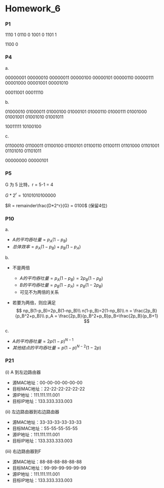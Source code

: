 # Homework_6 #

### P1 ###

1110 1
0110 0
1001 0
1101 1

1100 0

### P4 ###

a.

00000001 00000010
00000011 00000100
00000101 00000110
00000111 00001000
00001001 00001010

00011001 00011110

b.

01000010 01000011
01000100 01000101
01000110 01000111
01001000 01001001
01001010 01001011

10011111 10100100

c.

01100010 01100011
01100100 01100101
01100110 01100111
01101000 01101001
01101010 01101011

00000000 00000101

### P5 ###

G 为 5 比特，r = 5-1 = 4

$G*2^r=10101010100000$

$R = remainder\frac{D*2^r}{G} = 0100$ (保留4位)

### P10 ###

a. 

* $A 的平均吞吐量 = p_A(1-p_B)$
* $总体效率=p_A(1-p_B)+p_B(1-p_A)$

b.

* 不是两倍

  * $A 的平均吞吐量 = p_A(1-p_B) =  2p_B(1-p_B)$
  * $B 的平均吞吐量 = p_B(1-p_A) =  p_B(1-2p_B)$
  * 可见不为两倍的关系

* 若要为两倍，则应满足
  $$
  np_B(1-p_B)=2p_B(1-np_B)\\
  n(1-p_B)=2(1-np_B)\\
  n = \frac{2p_B}{p_B^2+p_B}\\
  p_A = \frac{2p_B}{p_B^2+p_B}p_B=\frac{2p_B}{p_B+1}
  $$

c.

* $A 的平均吞吐量 = 2p(1-p)^{N-1}$
* $其他结点的平均吞吐量 = p(1-p)^{N-2}(1-2p)$

### P21 ###

(i) A 到左边路由器

*  源MAC地址：00-00-00-00-00-00
* 目标MAC地址：22-22-22-22-22-22
* 源IP地址：111.111.111.001
* 目标IP地址：133.333.333.003

(ii) 左边路由器到右边路由器

-  源MAC地址：33-33-33-33-33-33
- 目标MAC地址：55-55-55-55-55
- 源IP地址：111.111.111.001
- 目标IP地址：133.333.333.003

(iii) 右边路由器到F

-  源MAC地址：88-88-88-88-88-88
- 目标MAC地址：99-99-99-99-99-99
- 源IP地址：111.111.111.001
- 目标IP地址：133.333.333.003

